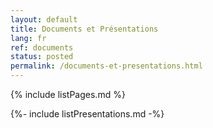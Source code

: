 ```yaml
---
layout: default
title: Documents et Présentations
lang: fr
ref: documents
status: posted
permalink: /documents-et-presentations.html
---
```


{% include listPages.md %}

{%- include listPresentations.md -%}
